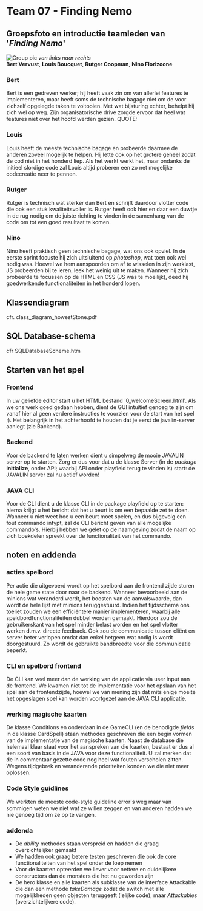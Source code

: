 # Team 07 - Finding Nemo

## Groepsfoto en introductie teamleden van '*Finding Nemo*'

![Group pic](../group07Pic.jpg)
_van links naar rechts_<br>
**Bert Vervust**, **Louis Boucquet**, **Rutger Coopman**, **Nino Florizoone**

### Bert

Bert is een gedreven werker; hij heeft vaak zin om van allerlei features te implementeren, maar heeft soms de technische bagage niet om de voor zichzelf opgelegde taken te voltooien.
Met wat bijsturing echter, behelpt hij zich wel op weg. Zijn organisatorische drive zorgde ervoor dat heel wat features niet over het hoofd werden gezien.
QUOTE:

### Louis

Louis heeft de meeste technische bagage en probeerde daarmee de anderen zoveel mogelijk te helpen. Hij lette ook op het grotere geheel zodat de cod niet in het honderd liep.
Als het werkt werkt het, maar ondanks de initieel slordige code zal Louis altijd proberen een zo net mogelijke codecreatie neer te pennen.

### Rutger

Rutger is technisch wat sterker dan Bert en schrijft daardoor vlotter code die ook een stuk kwaliteitsvoller is.
Rutger heeft ook hier en daar een duwtje in de rug nodig om de juiste richting te vinden in de samenhang van de code om tot een goed resultaat te komen.

### Nino

Nino heeft praktisch geen technische bagage, wat ons ook opviel. In de eerste sprint focuste hij zich uitsluitend op _photoshop_, wat toen ook wel nodig was.
Hoewel we hem aanspoorden om af te wisselen in zijn werklast, JS probeerden bij te leren, leek het weinig uit te maken.
Wanneer hij zich probeerde te focussen op de HTML en CSS (JS was te moeilijk), deed hij goedwerkende functionaliteiten in het honderd lopen.




## Klassendiagram

cfr. class_diagram_howestStone.pdf

## SQL Database-schema

cfr SQLDatabaseScheme.htm

## Starten van het spel

### Frontend
In uw geliefde editor start u het HTML bestand '0_welcomeScreen.html'. Als we ons werk goed gedaan hebben,
dient de GUI intuitief genoeg te zijn om vanaf hier al geen verdere instructies te voorzien voor de start van het spel ;).
Het belangrijk in het achterhoofd te houden dat je eerst de javalin-server aanlegt (zie Backend).

### Backend
Voor de backend te laten werken dient u simpelweg de mooie JAVALIN server op te starten. Zorg er dus voor dat u de klasse Server
(in de _package_ **initialize**, onder API; waarbij API onder playfield terug te vinden is) start: de JAVALIN server zal nu actief worden!

### JAVA CLI
Voor de CLI dient u de klasse CLI in de package playfield op te starten: hierna krijgt u het bericht dat het u beurt is om een bepaalde zet te doen.
Wanneer u niet weet hoe u een beurt moet spelen, en dus bijgevolg een fout commando intypt, zal de CLI bericht geven van alle mogelijke commando's.
Hierbij hebben we gelet op de naamgeving zodat de naam op zich boekdelen spreekt over de functionaliteit van het commando.

## noten en addenda

### acties spelbord

Per actie die uitgevoerd wordt op het spelbord aan de frontend zijde sturen de hele
game state door naar de backend. Wanneer bevoorbeeld aan de minions wat veranderd wordt,
het boosten van de aanvalswaarde, dan wordt de hele lijst met minions teruggestuurd.
Indien het tijdsschema ons toeliet zouden we een efficiëntere manier implementeren, waarbij
alle speldbordfunctionaliteiten dubbel worden gemaakt. Hierdoor zou de gebruikerskant van
het spel minder belast worden en het spel vlotter werken d.m.v. directe feedback. Ook
zou de communicatie tussen cliënt en server beter verlopen omdat dan enkel hetgeen wat
nodig is wordt doorgestuurd. Zo wordt de gebruikte bandbreedte voor die communicatie beperkt.


### CLI en spelbord frontend

De CLI kan veel meer dan de werking van de applicatie via user input aan de frontend.
We kwamen niet tot de implementatie voor het opslaan van het spel aan de frontendzijde,
hoewel we van mening zijn dat mits enige moeite het opgeslagen spel kan worden voortgezet
aan de JAVA CLI applicatie.


### werking magische kaarten

De klasse Conditions en onderdaan in de GameCLI (en de benodigde _fields_ in de klasse CardSpell)
staan methodes geschreven die een begin vormen van de implementatie van de magische kaarten.
Naast de database die helemaal klaar staat voor het aanspreken van die kaarten, bestaat er dus
al een soort van basis in de JAVA voor deze functionaliteit.
U zal merken dat de in commentaar gezette code nog heel wat fouten verscholen zitten. Wegens tijdgebrek
en veranderende prioriteiten konden we die niet meer oplossen.

### Code Style guidlines

We werkten de meeste code-style guideline error's weg maar van sommigen weten we niet wat ze willen zeggen en van anderen hadden we nie genoeg tijd om ze op te vangen.

### addenda
* De _ability_ methodes staan verspreid en hadden die graag overzichtelijker gemaakt
* We hadden ook graag betere testen geschreven die ook de core functionaliteiten van het spel
onder de loep nemen
* Voor de kaarten opteerden we liever voor nettere en duidelijkere constructors dan de monsters die
het nu geworden zijn
* De hero klasse en alle kaarten als subklasse van de interface Attackable die dan een methode _takeDamage_
zodat de switch met alle mogelijkheden geen objecten teruggeeft (lelijke code), maar _Attackables_ (overzichtelijkere code).
